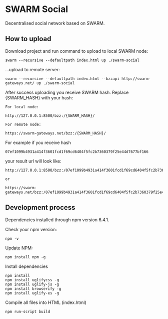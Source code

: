 # SWARM Social
Decentralised social network based on SWARM.
## How to upload

Download project and run command to upload to local SWARM node:

```
swarm --recursive --defaultpath index.html up ./swarm-social
```

...upload to remote server:

```
swarm --recursive --defaultpath index.html --bzzapi http://swarm-gateways.net/ up ./swarm-social
```

After success uploading you receive SWARM hash. Replace {SWARM_HASH} with your hash:

```
For local node:

http://127.0.0.1:8500/bzz:/{SWARM_HASH}/

For remote node:

https://swarm-gateways.net/bzz:/{SWARM_HASH}/
```

For example if you receive hash
```
07ef1099b4931a414f3601fcd1f69cd6404f5fc2b7360379f25e44d7677bf166
```
your result url will look like:
```
http://127.0.0.1:8500/bzz:/07ef1099b4931a414f3601fcd1f69cd6404f5fc2b7360379f25e44d7677bf166/

or

https://swarm-gateways.net/bzz:/07ef1099b4931a414f3601fcd1f69cd6404f5fc2b7360379f25e44d7677bf166/
```

## Development process

Dependencies installed through npm version 6.4.1.

Check your npm version:
```
npm -v
```

Update NPM:
```
npm install npm -g
```

Install dependencies

```
npm install
npm install uglifycss -g
npm install uglify-js -g
npm install browserify -g
npm install uglify-es -g
```


Compile all files into HTML (index.html)
```
npm run-script build
```

